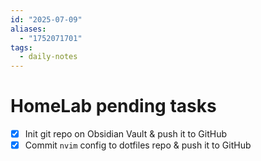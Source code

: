 ```yaml
---
id: "2025-07-09"
aliases:
  - "1752071701"
tags:
  - daily-notes
---
```


# HomeLab pending tasks
- [x] Init git repo on Obsidian Vault & push it to GitHub
- [x] Commit `nvim` config to dotfiles repo & push it to GitHub
